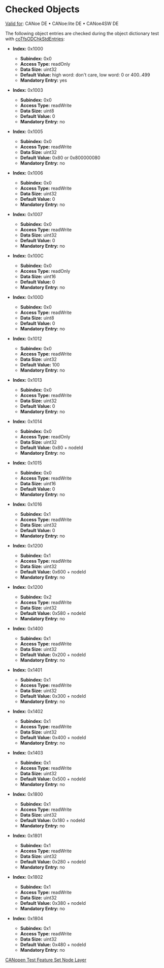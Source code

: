 # Checked Objects

[Valid for](../../../Shared/FeatureAvailability.md): CANoe DE • CANoe:lite DE • CANoe4SW DE

The following object entries are checked during the object dictionary test with [coTfsODChkStdEntries](Functions/CAPLfunctionCoTfsOdChkStdEntries.md):

- **Index:** 0x1000
  - **Subindex:** 0x0
  - **Access Type:** readOnly
  - **Data Size:** uint32
  - **Default Value:** high word: don't care, low word: 0 or 400..499
  - **Mandatory Entry:** yes

- **Index:** 0x1003
  - **Subindex:** 0x0
  - **Access Type:** readWrite
  - **Data Size:** uint8
  - **Default Value:** 0
  - **Mandatory Entry:** no

- **Index:** 0x1005
  - **Subindex:** 0x0
  - **Access Type:** readWrite
  - **Data Size:** uint32
  - **Default Value:** 0x80 or 0x800000080
  - **Mandatory Entry:** no

- **Index:** 0x1006
  - **Subindex:** 0x0
  - **Access Type:** readWrite
  - **Data Size:** uint32
  - **Default Value:** 0
  - **Mandatory Entry:** no

- **Index:** 0x1007
  - **Subindex:** 0x0
  - **Access Type:** readWrite
  - **Data Size:** uint32
  - **Default Value:** 0
  - **Mandatory Entry:** no

- **Index:** 0x100C
  - **Subindex:** 0x0
  - **Access Type:** readOnly
  - **Data Size:** uint16
  - **Default Value:** 0
  - **Mandatory Entry:** no

- **Index:** 0x100D
  - **Subindex:** 0x0
  - **Access Type:** readWrite
  - **Data Size:** uint8
  - **Default Value:** 0
  - **Mandatory Entry:** no

- **Index:** 0x1012
  - **Subindex:** 0x0
  - **Access Type:** readWrite
  - **Data Size:** uint32
  - **Default Value:** 100
  - **Mandatory Entry:** no

- **Index:** 0x1013
  - **Subindex:** 0x0
  - **Access Type:** readWrite
  - **Data Size:** uint32
  - **Default Value:** 0
  - **Mandatory Entry:** no

- **Index:** 0x1014
  - **Subindex:** 0x0
  - **Access Type:** readOnly
  - **Data Size:** uint32
  - **Default Value:** 0x80 + nodeId
  - **Mandatory Entry:** no

- **Index:** 0x1015
  - **Subindex:** 0x0
  - **Access Type:** readWrite
  - **Data Size:** uint16
  - **Default Value:** 0
  - **Mandatory Entry:** no

- **Index:** 0x1016
  - **Subindex:** 0x1
  - **Access Type:** readWrite
  - **Data Size:** uint32
  - **Default Value:** 0
  - **Mandatory Entry:** no

- **Index:** 0x1200
  - **Subindex:** 0x1
  - **Access Type:** readWrite
  - **Data Size:** uint32
  - **Default Value:** 0x600 + nodeId
  - **Mandatory Entry:** no

- **Index:** 0x1200
  - **Subindex:** 0x2
  - **Access Type:** readWrite
  - **Data Size:** uint32
  - **Default Value:** 0x580 + nodeId
  - **Mandatory Entry:** no

- **Index:** 0x1400
  - **Subindex:** 0x1
  - **Access Type:** readWrite
  - **Data Size:** uint32
  - **Default Value:** 0x200 + nodeId
  - **Mandatory Entry:** no

- **Index:** 0x1401
  - **Subindex:** 0x1
  - **Access Type:** readWrite
  - **Data Size:** uint32
  - **Default Value:** 0x300 + nodeId
  - **Mandatory Entry:** no

- **Index:** 0x1402
  - **Subindex:** 0x1
  - **Access Type:** readWrite
  - **Data Size:** uint32
  - **Default Value:** 0x400 + nodeId
  - **Mandatory Entry:** no

- **Index:** 0x1403
  - **Subindex:** 0x1
  - **Access Type:** readWrite
  - **Data Size:** uint32
  - **Default Value:** 0x500 + nodeId
  - **Mandatory Entry:** no

- **Index:** 0x1800
  - **Subindex:** 0x1
  - **Access Type:** readWrite
  - **Data Size:** uint32
  - **Default Value:** 0x180 + nodeId
  - **Mandatory Entry:** no

- **Index:** 0x1801
  - **Subindex:** 0x1
  - **Access Type:** readWrite
  - **Data Size:** uint32
  - **Default Value:** 0x280 + nodeId
  - **Mandatory Entry:** no

- **Index:** 0x1802
  - **Subindex:** 0x1
  - **Access Type:** readWrite
  - **Data Size:** uint32
  - **Default Value:** 0x380 + nodeId
  - **Mandatory Entry:** no

- **Index:** 0x1804
  - **Subindex:** 0x1
  - **Access Type:** readWrite
  - **Data Size:** uint32
  - **Default Value:** 0x480 + nodeId
  - **Mandatory Entry:** no

[CANopen Test Feature Set Node Layer](CAPLfunctionsCANopenNLTFSLevelOverview.md)
